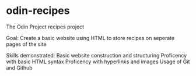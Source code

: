 # odin-recipes
The Odin Project recipes project

Goal: Create a basic website using HTML to store recipes on seperate pages of the site

Skills demonstrated: 
    Basic website construction and structuring
    Proficency with basic HTML syntax
    Proficency with hyperlinks and images
    Usage of Git and Github